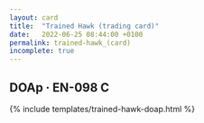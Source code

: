 ```yaml
---
layout: card
title:  "Trained Hawk (trading card)"
date:   2022-06-25 08:44:00 +0100
permalink: trained-hawk_(card)
incomplete: true
---
```


## DOAp &middot; EN-098 C

{% include templates/trained-hawk-doap.html %}